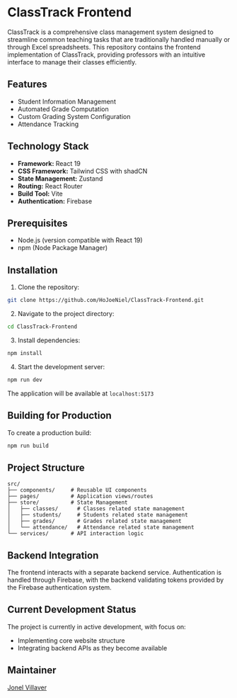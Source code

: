 # ClassTrack Frontend

ClassTrack is a comprehensive class management system designed to streamline common teaching tasks that are traditionally handled manually or through Excel spreadsheets. This repository contains the frontend implementation of ClassTrack, providing professors with an intuitive interface to manage their classes efficiently.

## Features

- Student Information Management
- Automated Grade Computation
- Custom Grading System Configuration
- Attendance Tracking

## Technology Stack

- **Framework:** React 19
- **CSS Framework:** Tailwind CSS with shadCN
- **State Management:** Zustand
- **Routing:** React Router
- **Build Tool:** Vite
- **Authentication:** Firebase

## Prerequisites

- Node.js (version compatible with React 19)
- npm (Node Package Manager)

## Installation

1. Clone the repository:

```bash
git clone https://github.com/HoJoeNiel/ClassTrack-Frontend.git
```

2. Navigate to the project directory:

```bash
cd ClassTrack-Frontend
```

3. Install dependencies:

```bash
npm install
```

4. Start the development server:

```bash
npm run dev
```

The application will be available at `localhost:5173`

## Building for Production

To create a production build:

```bash
npm run build
```

## Project Structure

```
src/
├── components/     # Reusable UI components
├── pages/          # Application views/routes
├── store/          # State Management
│   ├── classes/      # Classes related state management
│   ├── students/     # Students related state management
│   ├── grades/       # Grades related state management
│   └── attendance/   # Attendance related state management
└── services/       # API interaction logic

```

## Backend Integration

The frontend interacts with a separate backend service. Authentication is handled through Firebase, with the backend validating tokens provided by the Firebase authentication system.

## Current Development Status

The project is currently in active development, with focus on:

- Implementing core website structure
- Integrating backend APIs as they become available

## Maintainer

[Jonel Villaver](https://github.com/Nelman25)
